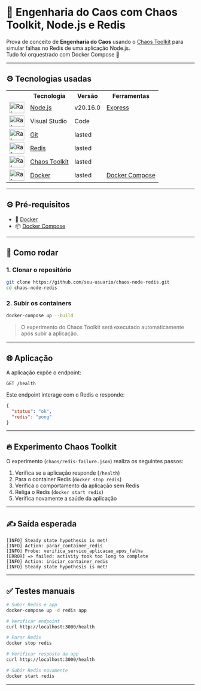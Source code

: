 # 🧪 Engenharia do Caos com Chaos Toolkit, Node.js e Redis

Prova de conceito de **Engenharia do Caos** usando o [Chaos Toolkit](https://chaostoolkit.org/) para simular falhas no Redis de uma aplicação Node.js. <br/>
Tudo foi orquestrado com Docker Compose 🙌

---

## ⚙️ Tecnologias usadas
<table>
  <tr>
    <th></th>
    <th>Tecnologia</th>
    <th>Versão</th>
    <th>Ferramentas</th>    
  </tr>
  <tr>
    <td><img align="center" alt="Rafa-Csharp" height="30" width="40" src="https://icongr.am/devicon/nodejs-original.svg?size=40&color=currentColor"></td>
    <td><a href="https://nodejs.org/">Node.js</a></td>
    <td>v20.16.0</td>
    <td><a href="https://expressjs.com/pt-br/">Express</a></td>
  </tr>
  <tr>
    <td><img align="center" alt="Rafa-Csharp" height="30" width="40" src="https://icongr.am/devicon/visualstudio-plain.svg?size=40"></td>
    <td>Visual Studio</td>
    <td>Code</td>
    <td></td>
  </tr>    
  <tr>
    <td><img align="center" alt="Rafa-Csharp" height="30" width="40" src="https://icongr.am/devicon/git-original.svg?size=40"></td>
    <td><a href="https://git-scm.com/">Git</a></td>
    <td>lasted</td>
    <td></td>    
  </tr>  
  <tr>
    <td><img align="center" alt="Rafa-Csharp" height="30" width="40" src="https://icongr.am/devicon/redis-original.svg?size=40&color=currentColor"></td>
    <td><a href="https://redis.io/">Redis</a></td>
    <td>lasted</td>
    <td></td>    
  </tr> 
  <tr>
    <td><img align="center" alt="Rafa-Csharp" height="30" width="40" src="https://www.vectorlogo.zone/logos/grafana/grafana-icon.svg?size=40"></td>
    <td><a href="https://chaostoolkit.org/">Chaos Toolkit</a></td>
    <td>lasted</td>
    <td></td>    
  </tr> 
  <tr>
    <td><img align="center" alt="Rafa-Csharp" height="30" width="40" src="https://icongr.am/devicon/docker-original.svg?size=40"></td>
    <td><a href="https://www.docker.com/">Docker</a></td>
    <td>lasted</td>
    <td><a href="https://docs.docker.com/compose">Docker Compose</a></td>    
  </tr>
</table>

---

## ⚙️ Pré-requisitos

- 🐳 [Docker](https://www.docker.com/get-started)
- 📦 [Docker Compose](https://docs.docker.com/compose/install/)
---
## 🚀 Como rodar

### 1. Clonar o repositório

```bash
git clone https://github.com/seu-usuario/chaos-node-redis.git
cd chaos-node-redis
```

### 2. Subir os containers

```bash
docker-compose up --build
```

> O experimento do Chaos Toolkit será executado automaticamente após subir a aplicação.

---

## 🌐 Aplicação

A aplicação expõe o endpoint:

```
GET /health
```

Este endpoint interage com o Redis e responde:

```json
{
  "status": "ok",
  "redis": "pong"
}
```

---

## 🔥 Experimento Chaos Toolkit

O experimento (`chaos/redis-failure.json`) realiza os seguintes passos:

1. Verifica se a aplicação responde (`/health`)
2. Para o container Redis (`docker stop redis`)
3. Verifica o comportamento da aplicação sem Redis
4. Religa o Redis (`docker start redis`)
5. Verifica novamente a saúde da aplicação

---

## ✍️ Saída esperada

```
[INFO] Steady state hypothesis is met!
[INFO] Action: parar_container_redis
[INFO] Probe: verifica_servico_aplicacao_apos_falha
[ERROR] => failed: activity took too long to complete
[INFO] Action: iniciar_container_redis
[INFO] Steady state hypothesis is met!
```

---

## ✅ Testes manuais

```bash
# Subir Redis e app
docker-compose up -d redis app

# Verificar endpoint
curl http://localhost:3000/health

# Parar Redis
docker stop redis

# Verificar resposta da app
curl http://localhost:3000/health

# Subir Redis novamente
docker start redis
```

---
